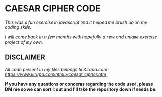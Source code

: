 # CAESAR CIPHER CODE

_This was a fun exercise in javascript and it helped me brush up on my coding skills._

_I will come back in a few months with hopefully a new and unique exercise project of my own._

## DISCLAIMER

_All code present in my files belongs to Kirupa.com-https://www.kirupa.com/html5/caesar_cipher.htm__

__If you have any questions or concerns regarding the code used, please DM me so we can sort it out and I'll take the repository down if needs be.__


 




 
